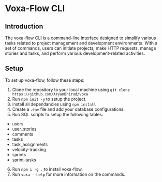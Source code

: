# Voxa-Flow CLI

## Introduction
The voxa-flow CLI is a command-line interface designed to simplify various tasks related to project management and development environments. With a set of commands, users can initiate projects, make HTTP requests, manage stories and tasks, and perform various development-related activities.


## Setup

To set up voxa-flow, follow these steps:

1. Clone the repository to your local machine using `git clone https://github.com/AryanBhirud/voxa`
2. Run `npm init -y` to setup the project.
3. Install all dependancies using `npm install`
4. Create a `.env` file and add your database configurations.
5. Run SQL scripts to setup the following tables:
 - users
 - user_stories
 - comments
 - tasks
 - task_assignments
 - velocity-tracking
 - sprints
 - sprint-tasks
6. Run `npm i -g .` to install voxa-flow.
7. Run `voxa --help` for more information on the commands.



